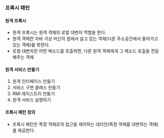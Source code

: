 ### 프록시 패턴

#### 원격 프록시

- 원격 프록시는 원격 객체의 로컬 대변자 역할을 한다.
- 원격 객체란 자바 가상 머신의 힙에서 살고 있는 객체(다른 주소공간에서 돌아가고 있는 객체)를 뜻한다.
- 로컬 대변자란 어떤 메소드를 호출하면, 다른 원격 객체에게 그 메소드 호출을 전달해주는 객체

#### 원격 서비스 만들기

1. 원격 인터페이스 만들기
2. 서비스 구현 클래스 만들기
3. RMI 레지스트리 만들기
4. 원격 서비스 실행하기

#### 프록시 패턴 정의

- 프록시 패턴은 특정 객체로의 접근을 제어하는 대리인(특정 객체를 대변하는 객체)를 제공한다.
